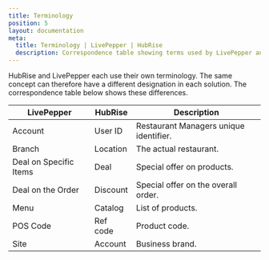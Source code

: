 ```yaml
---
title: Terminology
position: 5
layout: documentation
meta:
  title: Terminology | LivePepper | HubRise
  description: Correspondence table showing terms used by LivePepper and those used on HubRise for the same concept. Connect apps and synchronise your data.
---
```


HubRise and LivePepper each use their own terminology. The same concept can therefore have a different designation in each solution. The correspondence table below shows these differences.

| LivePepper             | HubRise  | Description                            |
| ---------------------- | -------- | -------------------------------------- |
| Account                | User ID  | Restaurant Managers unique identifier. |
| Branch                 | Location | The actual restaurant.                 |
| Deal on Specific Items | Deal     | Special offer on products.             |
| Deal on the Order      | Discount | Special offer on the overall order.    |
| Menu                   | Catalog  | List of products.                      |
| POS Code               | Ref code | Product code.                          |
| Site                   | Account  | Business brand.                        |
